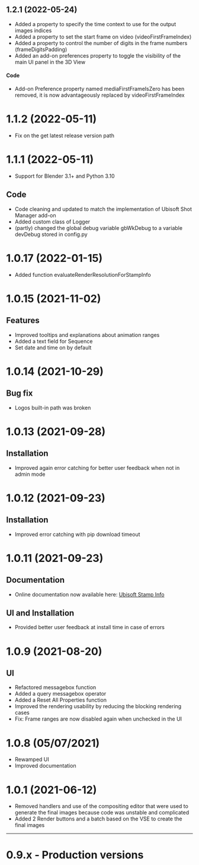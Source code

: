 ## 1.2.1 (2022-05-24)

- Added a property to specify the time context to use for the output images indices
- Added a property to set the start frame on video (videoFirstFrameIndex)
- Added a property to control the number of digits in the frame numbers (frameDigitsPadding)
- Added an add-on preferences property to toggle the visibility of the main UI panel in the 3D View

#### Code

- Add-on Preference property named mediaFirstFrameIsZero has been removed, it is now
  advantageously replaced by videoFirstFrameIndex

# 1.1.2 (2022-05-11)

- Fix on the get latest release version path


# 1.1.1 (2022-05-11)

- Support for Blender 3.1+ and Python 3.10

## Code

- Code cleaning and updated to match the implementation of Ubisoft Shot Manager add-on
- Added custom class of Logger
- (partly) changed the global debug variable gbWkDebug to a variable devDebug stored in config.py

# 1.0.17 (2022-01-15)

- Added function evaluateRenderResolutionForStampInfo


# 1.0.15 (2021-11-02)

## Features

- Improved tooltips and explanations about animation ranges
- Added a text field for Sequence
- Set date and time on by default


# 1.0.14 (2021-10-29)

## Bug fix

- Logos built-in path was broken


# 1.0.13 (2021-09-28)

## Installation

- Improved again error catching for better user feedback when not in admin mode


# 1.0.12 (2021-09-23)

## Installation

- Improved error catching with pip download timeout


# 1.0.11 (2021-09-23)

## Documentation

- Online documentation now available here: [Ubisoft Stamp Info](https://ubisoft-stampinfo.readthedocs.io/)

## UI and Installation

- Provided better user feedback at install time in case of errors


# 1.0.9 (2021-08-20)

## UI

- Refactored messagebox function
- Added a query messagebox operator
- Added a Reset All Properties function
- Improved the rendering usability by reducing the blocking rendering cases
- Fix: Frame ranges are now disabled again when unchecked in the UI


# 1.0.8 (05/07/2021)

- Rewamped UI
- Improved documentation


# 1.0.1 (2021-06-12)

- Removed handlers and use of the compositing editor that were used to generate the final images
because code was unstable and complicated
- Added 2 Render buttons and a batch based on the VSE to create the final images


--------

# 0.9.x - Production versions

